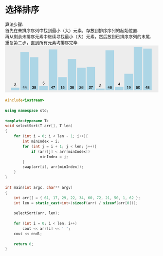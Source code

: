 # 选择排序
算法步骤: <br>
首先在未排序序列中找到最小（大）元素，存放到排序序列的起始位置. <br>
再从剩余未排序元素中继续寻找最小（大）元素，然后放到已排序序列的末尾. <br>
重复第二步，直到所有元素均排序完毕. <br>
![select](https://github.com/MA-JIE/coding-offer/blob/master/%E5%B8%B8%E8%A7%81%E6%8E%92%E5%BA%8F%E7%AE%97%E6%B3%95/img/select.gif) <br>
```cpp
#include<iostream>

using namespace std;

template<typename T>
void selectSort(T arr[], T len)
{
	for (int i = 0; i < len - 1; i++){
		int minIndex = i;
		for (int j = i + 1; j < len; j++){
			if (arr[j] < arr[minIndex])
				minIndex = j;
		}
		swap(arr[i], arr[minIndex]);
	}
}

int main(int argc, char** argv)
{
	int arr[] = { 61, 17, 29, 22, 34, 60, 72, 21, 50, 1, 62 };
	int len = static_cast<int>(sizeof(arr) / sizeof(arr[0]));

	selectSort(arr, len);

	for (int i = 0; i < len; i++)
		cout << arr[i] << ' ';
	cout << endl;

	return 0;
}
```
